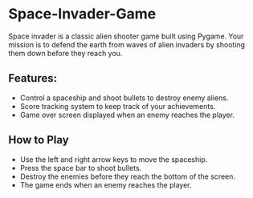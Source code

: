 # Space-Invader-Game

Space invader is a classic alien shooter game built using Pygame. Your mission is to defend the earth from waves of alien invaders by shooting them down before they reach you.

## Features:
- Control a spaceship and shoot bullets to destroy enemy aliens.
- Score tracking system to keep track of your achievements.
- Game over screen displayed when an enemy reaches the player.

##  How to Play
- Use the left and right arrow keys to move the spaceship.
- Press the space bar to shoot bullets.
- Destroy the enemies before they reach the bottom of the screen.
- The game ends when an enemy reaches the player.
